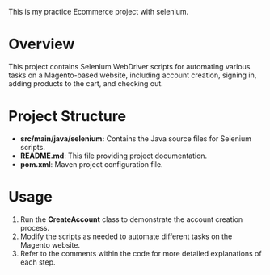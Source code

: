 This is my practice Ecommerce project with selenium.

# Overview
This project contains Selenium WebDriver scripts for automating various tasks on a Magento-based website, including account creation, signing in, adding products to the cart, and checking out.

# Project Structure
* **src/main/java/selenium:** Contains the Java source files for Selenium scripts.
* **README.md**: This file providing project documentation.
* **pom.xml**: Maven project configuration file.

# Usage
1. Run the **CreateAccount** class to demonstrate the account creation process.
2. Modify the scripts as needed to automate different tasks on the Magento website.
3. Refer to the comments within the code for more detailed explanations of each step.
